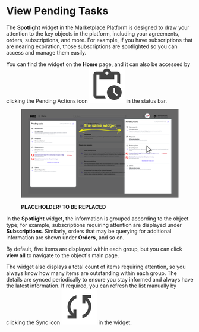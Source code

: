 # View Pending Tasks

The **Spotlight** widget in the Marketplace Platform is designed to draw your attention to the key objects in the platform, including your agreements, orders, subscriptions, and more. For example, if you have subscriptions that are nearing expiration, those subscriptions are spotlighted so you can access and manage them easily.

You can find the widget on the **Home** page, and it can also be accessed by clicking the Pending Actions icon <img src="../../../.gitbook/assets/icon_pending_actions.png" alt="" data-size="line"> in the status bar.

<figure><img src="../../../.gitbook/assets/object_spotlight.png" alt=""><figcaption><p><strong>PLACEHOLDER: TO BE REPLACED</strong></p></figcaption></figure>

In the **Spotlight** widget, the information is grouped according to the object type; for example, subscriptions requiring attention are displayed under **Subscriptions**. Similarly, orders that may be querying for additional information are shown under **Orders**, and so on.&#x20;

By default, five items are displayed within each group, but you can click **view all** to navigate to the object's main page.

The widget also displays a total count of items requiring attention, so you always know how many items are outstanding within each group. The details are synced periodically to ensure you stay informed and always have the latest information. If required, you can refresh the list manually by clicking the Sync icon <img src="../../../.gitbook/assets/icon_sync.png" alt="" data-size="line"> in the widget.
